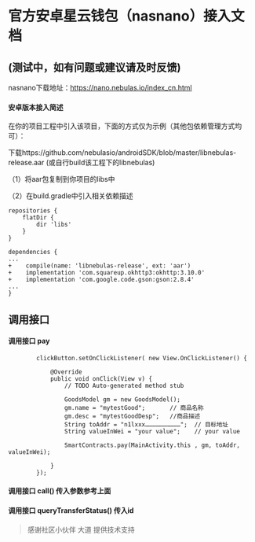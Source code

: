 # 官方安卓星云钱包（nasnano）接入文档
## (测试中，如有问题或建议请及时反馈)

nasnano下载地址：https://nano.nebulas.io/index_cn.html

#### 安卓版本接入简述
在你的项目工程中引入该项目，下面的方式仅为示例（其他包依赖管理方式均可）：

下载https://github.com/nebulasio/androidSDK/blob/master/libnebulas-release.aar  (或自行build该工程下的libnebulas)

（1）将aar包复制到你项目的libs中

（2）在build.gradle中引入相关依赖描述

```
repositories {
    flatDir {
        dir 'libs'
    }
}
```

```
dependencies {
...
+    compile(name: 'libnebulas-release', ext: 'aar')
+    implementation 'com.squareup.okhttp3:okhttp:3.10.0'
+    implementation 'com.google.code.gson:gson:2.8.4'
...
}
```

## 调用接口
#### 调用接口 pay
```
        clickButton.setOnClickListener( new View.OnClickListener() {

            @Override
            public void onClick(View v) {
                // TODO Auto-generated method stub

                GoodsModel gm = new GoodsModel();
                gm.name = "mytestGood";       // 商品名称
                gm.desc = "mytestGoodDesp";   //商品描述
                String toAddr = "n1lxxx…………………………";  // 目标地址
                String valueInWei = "your value";    // your value
                
                SmartContracts.pay(MainActivity.this , gm, toAddr, valueInWei);

            }
        });
```
#### 调用接口 call() 传入参数参考上面
#### 调用接口 queryTransferStatus() 传入id



> 感谢社区小伙伴 大道 提供技术支持

